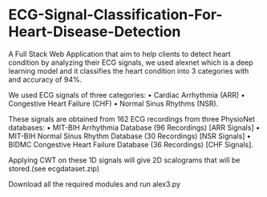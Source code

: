# ECG-Signal-Classification-For-Heart-Disease-Detection
A Full Stack Web Application that aim to help clients to detect heart condition by analyzing their ECG signals, we used alexnet which is a deep learning model and it classifies the heart condition into 3 categories with and accuracy of 94%. 

We used ECG signals of three categories:
  •	Cardiac Arrhythmia (ARR)
  •	Congestive Heart Failure (CHF) 
  •	Normal Sinus Rhythms (NSR).
  
These signals are obtained from 162 ECG recordings from three PhysioNet databases:
  •	MIT-BIH Arrhythmia Database (96 Recordings) [ARR Signals]
  •	MIT-BIH Normal Sinus Rhythm Database (30 Recordings) [NSR Signals] 
  •	BIDMC Congestive Heart Failure Database (36 Recordings) [CHF Signals].

Applying CWT on these 1D signals will give 2D scalograms that will be stored.(see ecgdataset.zip)

Download all the required modules and run alex3.py


